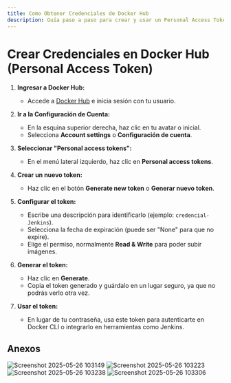 ```yaml
---
title: Como Obtener Credenciales de Docker Hub
description: Guía paso a paso para crear y usar un Personal Access Token en Docker Hub para integraciones CI/CD como Jenkins.
---
```

# Crear Credenciales en Docker Hub (Personal Access Token)

1. **Ingresar a Docker Hub:**

   * Accede a [Docker Hub](https://hub.docker.com) e inicia sesión con tu usuario.

2. **Ir a la Configuración de Cuenta:**

   * En la esquina superior derecha, haz clic en tu avatar o inicial.
   * Selecciona **Account settings** o **Configuración de cuenta**.

3. **Seleccionar "Personal access tokens":**

   * En el menú lateral izquierdo, haz clic en **Personal access tokens**.

4. **Crear un nuevo token:**

   * Haz clic en el botón **Generate new token** o **Generar nuevo token**.

5. **Configurar el token:**

   * Escribe una descripción para identificarlo (ejemplo: `credencial-Jenkins`).
   * Selecciona la fecha de expiración (puede ser "None" para que no expire).
   * Elige el permiso, normalmente **Read & Write** para poder subir imágenes.

6. **Generar el token:**

   * Haz clic en **Generate**.
   * Copia el token generado y guárdalo en un lugar seguro, ya que no podrás verlo otra vez.

7. **Usar el token:**

   * En lugar de tu contraseña, usa este token para autenticarte en Docker CLI o integrarlo en herramientas como Jenkins.

## Anexos

![Screenshot 2025-05-26 103149](https://github.com/user-attachments/assets/aee70388-6d94-4636-93e9-a34d2b0c5547)
![Screenshot 2025-05-26 103223](https://github.com/user-attachments/assets/1051d264-ab14-4640-93d3-43bea0c28c7b)
![Screenshot 2025-05-26 103238](https://github.com/user-attachments/assets/a5a5ad24-f0c8-4a4d-b1c6-dae0bcd8c1aa)
![Screenshot 2025-05-26 103306](https://github.com/user-attachments/assets/30ccfd37-a39a-4aae-b809-5c8dccc7ab8b)
